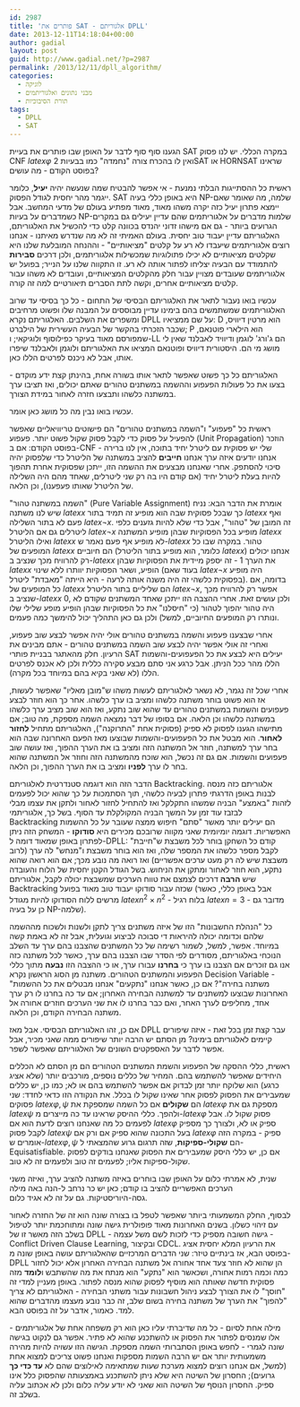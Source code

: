 ```yaml
---
id: 2987
title: 'פותרים את SAT - אלגוריתם DPLL'
date: 2013-12-11T14:18:04+00:00
author: gadial
layout: post
guid: http://www.gadial.net/?p=2987
permalink: /2013/12/11/dpll_algorithm/
categories:
  - לוגיקה
  - מבני נתונים ואלגוריתמים
  - תורת הסיבוכיות
tags:
  - DPLL
  - SAT
---
```

הגענו סוף סוף לדבר על האופן שבו פותרים את בעיית SAT במקרה הכללי. יש לנו פסוק CNF $latex \varphi$ ואין לו בהכרח צורה "נחמדה" כמו בבעיות 2SAT או HORNSAT שראינו בפוסט הקודם - מה עושים?

ראשית כל ההסתייגות הבלתי נמנעת - אי אפשר להבטיח שמה שנעשה יהיה **יעיל**, כלומר ייגמר מהר יחסית לגודל הפסוק. SAT היא באופן כללי בעיה NP-שלמה, מה שאומר שאם יימצא פתרון יעיל כזה יקרה משהו מאוד, מאוד מפתיע בעולם של מדעי המחשב. אבל כשמדברים על בעיות NP-שלמות מדברים על אלגוריתמים שהם עדיין יעילים גם במקרים הגרועים ביותר - גם אם מישהו זדוני יהנדס בכוונה קלט כדי להכשיל את האלגוריתם, האלגוריתם עדיין יעבוד טוב יחסית. בעולם האמיתי זה לא מה שנדרש מאיתנו - אנחנו רוצים אלגוריתמים שיעבדו לא רע על קלטים "מציאותיים" - וההנחה המובלעת שלנו היא שקלטים מציאותיים לא יכילו פתולוגיות שמכשילות אלגוריתמים, ולכן דרכים **סבירות** להתמודד עם הבעיה יצליחו לפתור אותה לא רע. זו התקווה שלנו על הנייר; בפועל יש אלגוריתמים שעובדים מצויין עבור חלק מהקלטים המציאותיים, ועובדים לא משהו עבור קלטים מציאותיים אחרים, וקשה לתת הסברים תיאורטיים למה זה קורה.

עכשיו בואו נעבור לתאר את האלגוריתם הבסיסי של התחום - כל כך בסיסי עד שרוב האלגוריתמים שמשתמשים בהם בימינו עדיין מבוססים על המבנה שלו ופשוט מרחיבים ומשפרים את השלבים. האלגוריתם נקרא DPLL על שם ממציאיו: D הוא מרטין דיוויס, שכבר הזכרתי בהקשר של הבעיה העשירית של הילברט; P הוא הילארי פוטנאם, שמפורסם מאוד בעיקר כפילוסוף ולוגיקאי; ו-LL הם ג'ורג' לוגמן ודיוויד לאבלנד שאין לי מושג מי הם. היסטורית דיוויס ופוטנאם המציאו את האלגוריתם ולוגמן ולאבלנד שיפרו אותו, אבל לא ניכנס לפרטים הללו כאן.

האלגוריתם כל כך פשוט שאפשר לתאר אותו בשורה אחת, בהינתן קצת ידע מוקדם - בצעו את כל פעולות הפעפוע וההשמה במשתנים טהורים שאתם יכולים, ואז תציבו ערך במשתנה כלשהו ותבצעו חזרה לאחור במידת הצורך.

עכשיו בואו נבין מה כל מושג כאן אומר.

ראשית כל "פעפוע" ו"השמה במשתנים טהורים" הם פישוטים טריוויאליים שאפשר להפעיל על פסוק כדי לקבל פסוק שקול פשוט יותר. פעפוע (Unit Propagation) הוזכר בפוסט הקודם: אם ב-CNF שלי יש פסוקית עם ליטרל יחיד בתוכה, אין לנו ברירה - אנחנו יודעים איזה ערך אנחנו **חייבים** להציב במשתנה של הליטרל כדי שלפסוק יהיה סיכוי להסתפק. אחרי שאנחנו מבצעים את ההשמה הזו, ייתכן שפסוקית אחרת תהפוך להיות בעלת ליטרל יחיד (אם קודם היו בה רק שני ליטרלים, שאחד מהם היה השלילה של הליטרל שאותו פעפענו), וכן הלאה.

"השמה במשתנה טהור" (Pure Variable Assignment) אומרת את הדבר הבא: נניח שיש לנו משתנה $latex x$ כך שבכל פסוקית שבה הוא מופיע זה תמיד בתור $latex x$ ואף פעם לא בתור השלילה $latex \neg x$. זה המובן של "טהור", אבל כדי שלא להיות גזענים כלפי ליטרלים גם אם הליטרל $latex \neg x$ מופיע בכל הפסוקיות שבהן מופיע המשתנה $latex x$ ואילו הליטרל $latex x$ לא מופיע אף פעם נאמר ש-$latex x$ טהור. במקרה שבו כל המופעים של $latex x$ הם חיוביים (כלומר, הוא מופיע בתור הליטרל $latex x$) אנחנו יכולים רק להרוויח מכך שנציב ב-$latex x$ את הערך 1 - זה יספק מיידית את הפסוקיות שבהן $latex x$ הופיע, ושאר הפסוקיות יוותרו ללא שינוי (בעוד שאם $latex \neg x$ היה מופיע בפסוקית כלשהי זה היה משנה אותה לרעה - היא הייתה "מאבדת" ליטרל). בדומה, אם כל המופעים של $latex x$ הם שליליים בתור הליטרל $latex \neg x$, אפשר רק להרוויח מכך שנציב ב-$latex x$ 0, ולכן עושים זאת. אחרי ההצבה הזו ייתכן שאחד המשתנים שקודם לא היה טהור יהפוך לטהור (כי "חיסלנו" את כל הפסוקיות שבהן הופיע מופע שלילי שלו ונותרו רק המופעים החיוביים, למשל) ולכן גם כאן התהליך יכול להימשך כמה פעמים.

אחרי שבצענו פעפוע והשמה במשתנים טהורים אולי יהיה אפשר לבצע שוב פעפוע, ואחרי זה אולי אפשר יהיה לבצע שוב השמה במשתנים טהורים - אתם מבינים את הרעיון. חלק מהאתגר בבניית פותרי SAT יעילים היא לבצע את כל הפעפועים-והשמות הללו מהר ככל הניתן. אבל כרגע אני סתם מבצע סקירה כללית ולכן לא אכנס לפרטים הללו (לא שאני בקיא בהם במיוחד בכל מקרה).

אחרי שכל זה נגמר, לא נשאר לאלגוריתם לעשות משהו ש"מובן מאליו" שאפשר לעשות, אז הוא פשוט בוחר משתנה כלשהו ומציב בו ערך כלשהו. אחר כך הוא חוזר לבצע פעפועים והשמות במשתנים טהורים עד שהוא שוב נתקע, ואז הוא שוב מציב ערך כלשהו במשתנה כלשהו וכן הלאה. אם בסופו של דבר נמצאה השמה מספקת, מה טוב; אם מתישהו הגענו לפסוק לא ספיק (פסוקית אחת "התרוקנה"), האלגוריתם מתחיל **לחזור לאחור**. הוא מבטל את כל הפעפועים-והשמות שבוצעו מאז הפעם האחרונה שבה הוא בחר ערך למשתנה, חוזר אל המשתנה הזה ומציב בו את הערך ההפוך, ואז עושה שוב פעפועים והשמות. אם גם זה נכשל, הוא שוכח מהמשתנה הזה וחוזר אל המשתנה שהוא בחר לו ערך **לפניו** ומציב בו את הערך ההפוך, וכן הלאה.

הדבר הזה הוא דוגמה סטנדרטית לאלגוריתם Backtracking. אלגוריתם כזה מנסה לבנות באופן הדרגתי פתרון לבעיה כלשהי, תוך הסתמכות על כך שהוא יכול לפעמים לזהות "באמצע" הבניה שמשהו התקלקל ואז להתחיל לחזור לאחור ולתקן את עצמו מבלי לבזבז עוד זמן על המשך הבניה המקולקלת עד הסוף. בשל כך, אלגוריתמי Backtracking הם יעילים יותר מאשר "סתם" חיפוש ממצה שעובר על כל ההשמות האפשריות. דוגמה יומיומית שאני מקווה שרובכם מכירים היא **סודוקו** - המשחק הזה ניתן לפתרון באופן שמאוד דומה ל-DPLL: קודם כל השחקן בוחר לכל משבצת ש"חייבת" לקבל מספר כלשהו את המספר שלה, ואז הוא בוחר משבצת ו"מנחש" לה ערך (לרוב משבצת שיש לה רק מעט ערכים אפשריים) ואז רואה מה נובע מכך; אם הוא רואה שהוא נתקע, הוא חוזר לאחור ומתקן את הניחוש. בשל הגודל הקטן יחסית של הלוח והעובדה שיש **הרבה** דרכים לצמצם את טווח הערכים שמשבצת יכולה לקבל, אלגוריתם Backtracking שכזה עבור סודוקו יעבוד טוב מאוד בפועל (אבל באופן כללי, כאשר מרשים ללוח הסודוקו להיות מגודל $latex n^{2}\times n^{2}$ - בלוח רגיל $latex n=3$ - מדובר גם כן על בעיה NP-שלמה).

כל "הנהלת החשבונות" הזו של איזה משתנים צריך לתקן ולשנות ולשכוח מההשמה שלהם וכדומה יכולה להיראות די סבוכה לביצוע וגועלית, אבל זה לא באמת קשה במיוחד. אפשר, למשל, לשמור רשימה של כל המשתנים שהצבנו בהם ערך עד השלב הנוכחי באלגוריתם, מסודרים לפי הסדר שבו הצבנו בהם ערך, כאשר לכל משתנה כזה אנו גם זוכרים אם הצבנו בו ערך כי **בחרנו** עבורו ערך, או כי ההצבה הזו **נבעה** מתוך כללי הפעפוע והמשתנים הטהורים. משתנה מן הסוג הראשון נקרא Decision Variable - "משתנה בחירה"? אם כן, כאשר אנחנו "נתקעים" אנחנו מבטלים את כל ההשמות האחרונות שבוצעו למשתנים עד למשתנה הבחירה האחרון; אם עד כה בחרנו לו רק ערך אחד, מחליפים לערך האחר, ואם כבר בחרנו לו את שני הערכים חוזרים אחורה אל משתנה הבחירה הקודם, וכן הלאה.

אם כן, זהו האלגוריתם הבסיסי. אבל מאז DPLL עבר קצת זמן בכל זאת - איזה שיפורים קיימים לאלגוריתם בימינו? מן הסתם יש הרבה יותר שיפורים ממה שאני מכיר, אבל אפשר לדבר על האספקטים השונים של האלגוריתם שאפשר לשפר.

ראשית, כללי ההסקה של הפעפוע והשמת המשתנים הטהורים הם מן הסתם לא הכללים היחידים שאפשר להשתמש בהם. המחיר של כללים נוספים, מורכבים יותר (שלא אציג כרגע) הוא שלוקח יותר זמן לבדוק אם אפשר להשתמש בהם או לא; כמו כן, יש כללים שמעבירים את הפסוק לפסוק אחר שאינו שקול לו בכלל. את הנקודה הזו כדאי לחדד: שני פסוקים $latex \varphi,\psi$ הם **שקולים** אם כל השמה שמספקת את $latex \varphi$ מספקת גם את $latex \psi$ ולהפך. כללי ההיסק שראינו עד כה מייצרים מ-$latex \varphi$ פסוק שקול לו. אבל לפעמים כל מה שאנחנו רוצים לדעת הוא אם $latex \varphi$ ספיק או לא, ולצורך כך מספיק לקבל פסוק $latex \psi$ בעל התכונה שהוא ספיק אם ורק אם $latex \varphi$ ספיק - במקרה הזה אומרים ש-$latex \varphi,\psi$ הם **שקולי-ספיקות**, שזה תרגום גרוע שהמצאתי ל-Equisatisfiable. אם כן, יש כללי היסק שמעבירים את הפסוק שאנחנו בודקים לפסוק שקול-ספיקות אליו; לפעמים זה טוב ולפעמים זה לא טוב.

שנית, לא אמרתי כלום על האופן שבו בוחרים באיזה משתנה להציב ערך, ואיזה משני הערכים האפשריים להציב בו קודם; כאן יש כר נרחב ל-הנה באה מילה גסה-היוריסטיקות. גם על זה לא אגיד כלום.

לבסוף, החלק המשמעותי ביותר שאפשר לטפל בו בצורה שונה הוא זה של החזרה לאחור עם זיהוי כשלון. בשנים האחרונות מאוד פופולרית גישה שונה ומתוחכמת יותר לטיפול בשלב הזה מאשר זו של DPLL - גישה חשובה מספיק כדי לזכות לשם משל עצמה - Conflict Driven Clause Learning, ובקיצור CDCL. את הרעיון המלא יחסית אציג בפוסט הבא, אז בינתיים טיזר: שני הדברים המרכזיים שהאלגוריתם עושה באופן שונה מ-DPLL הן שהוא לא חוזר צעד אחד אחורה אל משתנה הבחירה האחרון אלא יכול לחזור כמה וכמה רמות אחורה, ושכאשר הוא "נתקע" הוא מנתח את מה שהשתבש ו**לומד** מזה פסוקית חדשה שאותה הוא מוסיף לפסוק שהוא מנסה לפתור. באופן מעניין למדי זה "חוסך" לו את הצורך לבצע ניהול חשבונות עבור משתני הבחירה - האלגוריתם לא צריך "להפוך" את הערך של משתנה בחירה בשום שלב, זה כבר נובע מעצמו מהדברים שהוא למד. כאמור, אדבר על זה בפוסט הבא.

מילה אחת לסיום - כל מה שדיברתי עליו כאן הוא רק משפחה אחת של אלגוריתמים - אלו שמנסים לפתור את הפסוק או להשתכנע שהוא לא פתיר. אפשר גם לנקוט בגישה שונה לגמרי - לחפש באופן הסתברותי השמה מספקת. הגישה הזו עשויה להיות מהירה משמעותית יותר אם יש הרבה השמות מספקות ואנחנו פשוט צריכים למצוא אחת (למשל, אם אנחנו רוצים למצוא מערכת שעות שמתאימה לאילוצים שהם לא **עד כדי כך** גרועים); החסרון של השיטה היא שלא ניתן להשתכנע באמצעותה שהפסוק כלל אינו ספיק. החסרון הנוסף של השיטה הוא שאני לא יודע עליה כלום ולכן לא אכתוב עליה בשלב זה.